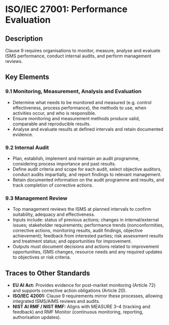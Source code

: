 # ISO/IEC 27001: Performance Evaluation

## Description

Clause 9 requires organisations to monitor, measure, analyse and evaluate ISMS performance, conduct internal audits, and perform management reviews.

## Key Elements

### 9.1 Monitoring, Measurement, Analysis and Evaluation

* Determine what needs to be monitored and measured (e.g. control effectiveness, process performance), the methods to use, when activities occur, and who is responsible.
* Ensure monitoring and measurement methods produce valid, comparable and reproducible results.
* Analyse and evaluate results at defined intervals and retain documented evidence.

### 9.2 Internal Audit

* Plan, establish, implement and maintain an audit programme, considering process importance and past results.
* Define audit criteria and scope for each audit, select objective auditors, conduct audits impartially, and report findings to relevant management.
* Retain documented information on the audit programme and results, and track completion of corrective actions.

### 9.3 Management Review

* Top management reviews the ISMS at planned intervals to confirm suitability, adequacy and effectiveness.
* Inputs include: status of previous actions; changes in internal/external issues; stakeholder requirements; performance trends (nonconformities, corrective actions, monitoring results, audit findings, objective achievement); feedback from interested parties; risk assessment results and treatment status; and opportunities for improvement.
* Outputs must document decisions and actions related to improvement opportunities, ISMS changes, resource needs and any required updates to objectives or risk criteria.

## Traces to Other Standards

* **EU AI Act:** Provides evidence for post-market monitoring (Article 72) and supports corrective action obligations (Article 20).
* **ISO/IEC 42001:** Clause 9 requirements mirror these processes, allowing integrated ISMS/AIMS reviews and audits.
* **NIST AI RMF / NIST RMF:** Aligns with MEASURE 3–4 (tracking and feedback) and RMF Monitor (continuous monitoring, reporting, authorisation updates).

